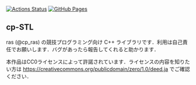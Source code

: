 [![Actions Status](https://github.com/ras-cp/cp-STL/workflows/verify/badge.svg)](https://github.com/ras-cp/cpSTL/actions) [![GitHub Pages](https://img.shields.io/static/v1?label=GitHub+Pages&message=+&color=brightgreen&logo=github)](https://ras-cp.github.io/cp-STL/)
## cp-STL
ras (@cp_ras) の競技プログラミング向け C++ ライブラリです．利用は自己責任でお願いします．バグがあったら報告してくれると助かります．

本作品はCC0ライセンスによって許諾されています．ライセンスの内容を知りたい方は https://creativecommons.org/publicdomain/zero/1.0/deed.ja でご確認ください．
